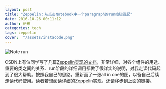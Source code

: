 ```yaml
---
layout: post
title: "Zeppelin：从点击Notebook中一个paragraph的run按钮说起"
date: 2016-10-26 00:11:12
author: 伊布
categories: tech
tags: zeppelin
cover:  "/assets/instacode.png"
---
```


![Note run](http://7xir15.com1.z0.glb.clouddn.com/zeppelin.png)

CSDN上有位同学写了几篇[Zeppelin实现的文档](http://blog.csdn.net/spacewalkman/article/category/6228596)，非常详细，对各个组件的用途、重要的类之间的关系、run阶段的详细调用都做了很详实的说明，对我走读代码起到了很大帮助。按照我自己的思路，重新画了一张all in one的图，以备自己后续走读代码使用。读者若想阅读详细的Zeppelin实现，还请移步到上面的链接。
